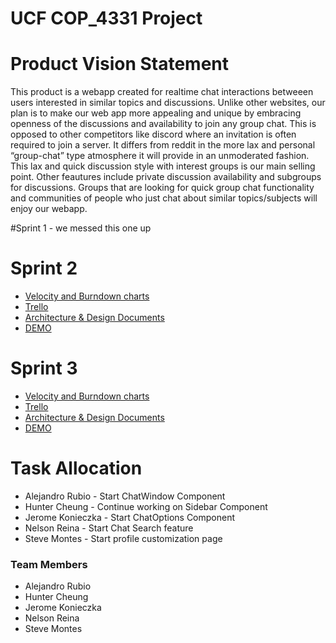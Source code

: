 # UCF COP_4331 Project

# Product Vision Statement

This product is a webapp created for realtime chat interactions betweeen users interested in similar topics and discussions.
Unlike other websites, our plan is to make our web app more appealing and unique by embracing openness of the discussions 
and availability to join any group chat. This is opposed to other competitors like discord where an invitation is often 
required to join a server. It differs from reddit in the more lax and personal “group-chat” type atmosphere it will 
provide in an unmoderated fashion. This lax and quick discussion style with interest groups is our main selling point.
Other feautures include private discussion availability and subgroups for discussions. Groups that are looking for quick 
group chat functionality and communities of people who just chat about similar topics/subjects will enjoy our webapp. 

#Sprint 1 - we messed this one up

# Sprint 2
- [Velocity and Burndown charts](https://docs.google.com/spreadsheets/d/1upUzMZMtthAg0LUP5b4fbpAZldVFypU6L3LfWf_3Akc/edit?usp=sharing)
- [Trello](https://trello.com/b/qaRvqV9A/project-management)
- [Architecture & Design Documents](/artifacts/architecture.md)
- [DEMO](https://youtu.be/FGrOQT4gVEI)


# Sprint 3
- [Velocity and Burndown charts](https://docs.google.com/spreadsheets/d/1upUzMZMtthAg0LUP5b4fbpAZldVFypU6L3LfWf_3Akc/edit?usp=sharing)
- [Trello](https://trello.com/b/qaRvqV9A/project-management)
- [Architecture & Design Documents](/artifacts/architecture.md)
- [DEMO](https://youtu.be/FGrOQT4gVEI)

# Task Allocation
- Alejandro Rubio - Start ChatWindow Component
- Hunter Cheung - Continue working on Sidebar Component
- Jerome Konieczka - Start ChatOptions Component
- Nelson Reina - Start Chat Search feature
- Steve Montes - Start profile customization page



### Team Members

- Alejandro Rubio
- Hunter Cheung
- Jerome Konieczka
- Nelson Reina
- Steve Montes
